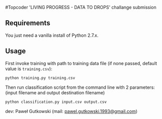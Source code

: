 #Topcoder 'LIVING PROGRESS - DATA TO DROPS' challange submission

## Requirements
You just need a vanilla install of Python 2.7.x.

## Usage
First invoke training with path to training data file (if none passed, default value is `training.csv`):

`python training.py training.csv`

Then run classification script from the command line with 2 parameters: (input filename and output destination filename)

`python classification.py input.csv output.csv`

dev: Paweł Gutkowski (mail: pawel.gutkowski.1993@gmail.com)
